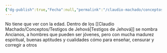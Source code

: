```yaml
---
{"dg-publish":true,"Fecha":null,"permalink":"/claudio-machado/conceptos/ancianos/","dgPassFrontmatter":true}
---
```


No tiene que ver con la edad.
Dentro de los [[Claudio Machado/Conceptos/Testigos de Jehová\|Testigos de Jehová]] se nombra Ancianos, a hombres que pueden ser jóvenes, pero con mucha madurez espiritual, buenas aptitudes y cualidades cómo para enseñar, censurar y corregir a otros 
